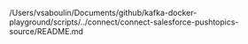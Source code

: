 /Users/vsaboulin/Documents/github/kafka-docker-playground/scripts/../connect/connect-salesforce-pushtopics-source/README.md